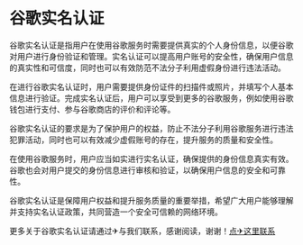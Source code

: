 # 谷歌实名认证

谷歌实名认证是指用户在使用谷歌服务时需要提供真实的个人身份信息，以便谷歌对用户进行身份验证和管理。实名认证可以提高用户账号的安全性，确保用户信息的真实性和可信度，同时也可以有效防范不法分子利用虚假身份进行违法活动。

在进行谷歌实名认证时，用户需要提供身份证件的扫描件或照片，并填写个人基本信息进行验证。完成实名认证后，用户可以享受到更多的谷歌服务，例如使用谷歌钱包进行支付、参与谷歌商店的评价和评论等。

谷歌实名认证的要求是为了保护用户的权益，防止不法分子利用谷歌服务进行违法犯罪活动，同时也可以有效减少虚假账号的存在，提升服务的质量和安全性。

在使用谷歌服务时，用户应当如实进行实名认证，确保提供的身份信息真实有效。谷歌也会对用户提交的身份信息进行审核和验证，以确保用户信息的安全和可靠性。

谷歌实名认证是保障用户权益和提升服务质量的重要举措，希望广大用户能够理解并支持实名认证政策，共同营造一个安全可信赖的网络环境。

更多关于谷歌实名认证请通过✈与我们联系，感谢阅读，谢谢！[点✈这里联系](https://w.k02.cc)